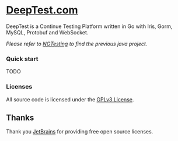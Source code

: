 # [DeepTest.com](http://deeptest.com)
DeepTest is a Continue Testing Platform written in Go with Iris, Gorm, MySQL, Protobuf and WebSocket. 

*Please refer to [NGTesting](https://github.com/aaronchen2k/ngtesting-platform) to find the previous java project.*

### Quick start
TODO

### Licenses
All source code is licensed under the [GPLv3 License](LICENSE.md).

## Thanks
Thank you [JetBrains](https://www.jetbrains.com) for providing free open source licenses.